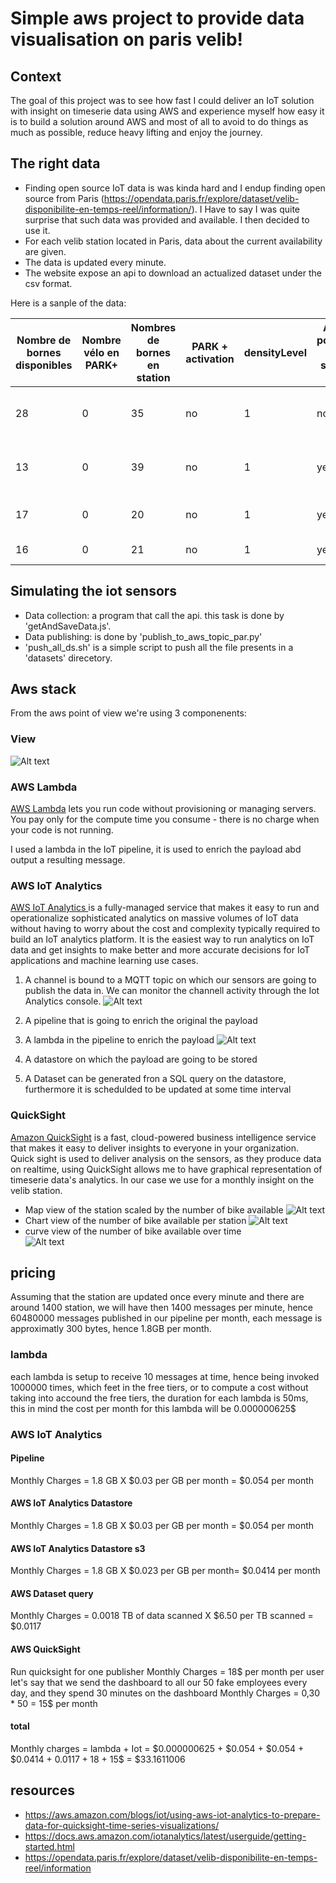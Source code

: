 # Simple aws project to provide data visualisation on paris velib!

## Context
The goal of this project was to see how fast I could deliver an IoT solution with insight on timeserie data using AWS and experience myself how easy it is to build a solution around AWS and most of all to avoid to do things as much as possible, reduce heavy lifting and enjoy the journey.  

## The right data
* Finding open source IoT data is was kinda hard and I endup finding open source from Paris (https://opendata.paris.fr/explore/dataset/velib-disponibilite-en-temps-reel/information/). I Have to say I was quite surprise that such data was provided and available. I then decided to use it.  
* For each velib station located in Paris, data about the current availability are given.
* The data is updated every minute. 
* The website expose an api to download an actualized dataset under the csv format. 

Here is a sanple of the data:  

| Nombre de bornes disponibles | Nombre vélo en PARK+ | Nombres de bornes en station | PARK + activation | densityLevel | Achat possible en station (CB) | maxBikeOverflow | Etat du Totem | nbFreeDock | Nombre de vélo mécanique | PARK + | nbDock | Nombre vélo électrique | Nombre vélo en PARK+ | Code de la station | Nom de la station               | Etat des stations | Type de stations | geo                          | duedate    | 
|------------------------------|----------------------|------------------------------|-------------------|--------------|--------------------------------|-----------------|---------------|------------|--------------------------|--------|--------|------------------------|----------------------|--------------------|---------------------------------|-------------------|------------------|------------------------------|------------| 
| 28                           | 0                    | 35                           | no                | 1            | no                             | 0               | yes           | 0          | 5                        | no     | 0      | 2                      | 0                    | 16107              | Benjamin Godard - Victor Hugo   | Operative         | yes              | 48.865983, 2.275725          | 2018-07-15 | 
| 13                           | 0                    | 39                           | no                | 1            | yes                            | 0               | yes           | 0          | 22                       | no     | 0      | 4                      | 0                    | 11037              | Faubourg Du Temple - Republique | Operative         | yes              | 48.8678724847, 2.36489821581 | 2019-04-07 | 
| 17                           | 0                    | 20                           | no                | 1            | yes                            | 0               | yes           | 0          | 3                        | no     | 0      | 0                      | 0                    | 6021               | Beaux-Arts - Bonaparte          | Operative         | yes              | 48.8566039746, 2.33474291861 | 2018-06-22 | 
| 16                           | 0                    | 21                           | no                | 1            | yes                            | 21              | yes           | 0          | 0                        | no     | 0      | 5                      | 0                    | 9020               | Toudouze - Clauzel              | Operative         | yes              | 48.8792959173, 2.33736008406 | 2018-11-30 | 

## Simulating the iot sensors
- Data collection: a program that call the api. this task is done by 'getAndSaveData.js'.
- Data publishing: is done by 'publish_to_aws_topic_par.py'
- 'push_all_ds.sh' is a simple script to push all the file presents in a 'datasets' direcetory.

## Aws stack
From the aws point of view we're using 3 componenents:

### View
![Alt text](resources/aws-paris-velib.png?raw=true "abstract view")  

### AWS Lambda
[AWS Lambda](https://aws.amazon.com/lambda/) lets you run code without provisioning or managing servers. You pay only for the compute time you consume - there is no charge when your code is not running.  

I used a lambda in the IoT pipeline, it is used to enrich the payload abd output a resulting message. 

### AWS IoT Analytics  
[AWS IoT Analytics ](https://aws.amazon.com/iot-analytics/)is a fully-managed service that makes it easy to run and operationalize sophisticated analytics on massive volumes of IoT data without having to worry about the cost and complexity typically required to build an IoT analytics platform. It is the easiest way to run analytics on IoT data and get insights to make better and more accurate decisions for IoT applications and machine learning use cases.  

1.  A channel is bound to a MQTT topic on which our sensors are going to publish the data in. We can monitor the channell activity through the Iot Analytics console.
![Alt text](resources/channel.png?raw=true "abstract view")  

2.  A pipeline that is going to enrich the original the payload
3.  A lambda in the pipeline to enrich the payload
![Alt text](resources/lambda.png?raw=true "abstract view")  

4.  A datastore on which the payload are going to be stored
5.  A Dataset can be generated fron a SQL query on the datastore, furthermore it is schedulded to be updated at some time interval

### QuickSight
[Amazon QuickSight](https://aws.amazon.com/quicksight/) is a fast, cloud-powered business intelligence service that makes it easy to deliver insights to everyone in your organization.   
Quick sight is used to deliver analysis on the sensors, as they produce data on realtime, using QuickSight allows me to have graphical representation of timeserie data's analytics. In our case we use for a monthly insight on the velib station.

* Map view of the station scaled by the number of bike available
![Alt text](resources/map.png?raw=true "abstract view")  
* Chart view of the number of bike available per station 
![Alt text](resources/chart.png?raw=true "abstract view")  
* curve view of the number of bike available over time  
![Alt text](resources/curve.png?raw=true "abstract view")  

## pricing  
Assuming that the station are updated once every minute and there are around 1400 station, we will have then 1400 messages per minute, hence 60480000 messages published in our pipeline per month, each message is approximatly 300 bytes, hence 1.8GB per month.
### lambda
each lambda is setup to receive 10 messages at time, hence being invoked 1000000 times, which feet in the free tiers, or to compute a cost without taking into accound the free tiers, the duration for each lambda is 50ms, this in mind the cost per month for this lambda will be 0.000000625$
### AWS IoT Analytics
#### Pipeline
Monthly Charges = 1.8 GB X $0.03 per GB per month = $0.054 per month
#### AWS IoT Analytics Datastore
Monthly Charges = 1.8 GB X $0.03 per GB per month = $0.054 per month
#### AWS IoT Analytics Datastore s3
Monthly Charges = 1.8 GB X $0.023 per GB per month= $0.0414 per month
#### AWS Dataset query
Monthly Charges = 0.0018 TB of data scanned X $6.50 per TB scanned = $0.0117
#### AWS QuickSight
Run quicksight for one publisher 
Monthly Charges = 18$ per month per user
let's say that we send the dashboard to all our 50 fake employees every day, and they spend 30 minutes on the dashboard
Monthly Charges = 0,30 * 50 = 15$ per month
#### total
Monthly charges = lambda + Iot = $0.000000625 + $0.054 + $0.054 + $0.0414 + $0.0117 + 18$ + 15$ = $33.1611006

## resources

* https://aws.amazon.com/blogs/iot/using-aws-iot-analytics-to-prepare-data-for-quicksight-time-series-visualizations/  
* https://docs.aws.amazon.com/iotanalytics/latest/userguide/getting-started.html  
* https://opendata.paris.fr/explore/dataset/velib-disponibilite-en-temps-reel/information